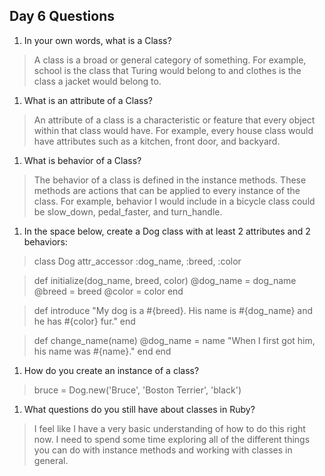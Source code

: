 ## Day 6 Questions

1. In your own words, what is a Class?
>A class is a broad or general category of something. For example, school is the class that Turing would belong to and clothes is the class a jacket would belong to.   

1. What is an attribute of a Class?
>An attribute of a class is a characteristic or feature that every object within that class would have. For example, every house class would have attributes such as a kitchen, front door, and backyard.   

1. What is behavior of a Class?
>The behavior of a class is defined in the instance methods. These methods are actions that can be applied to every instance of the class. For example, behavior I would include in a bicycle class could be slow_down, pedal_faster, and turn_handle.  

1. In the space below, create a Dog class with at least 2 attributes and 2 behaviors:  
>class Dog
  attr_accessor :dog_name, :breed, :color

>  def initialize(dog_name, breed, color)
    @dog_name = dog_name
    @breed = breed
    @color = color
  end

>  def introduce
    "My dog is a #{breed}. His name is #{dog_name} and he has #{color} fur."
  end

>  def change_name(name)
    @dog_name = name
    "When I first got him, his name was #{name}."
  end
end  

1. How do you create an instance of a class?
>bruce = Dog.new('Bruce', 'Boston Terrier', 'black')  

1. What questions do you still have about classes in Ruby?
>I feel like I have a very basic understanding of how to do this right now. I need to spend some time exploring all of the different things you can do with instance methods and working with classes in general.  
